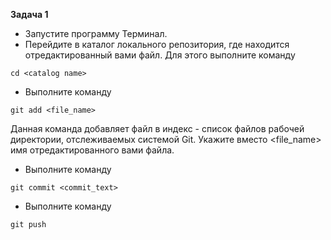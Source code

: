 **Задача 1**
- Запустите программу Терминал.
- Перейдите в каталог локального репозитория, где находится отредактированный вами файл. Для этого выполните команду
```
cd <catalog name>
```
- Выполните команду 
```
git add <file_name>
```
Данная команда добавляет файл в индекс - список файлов рабочей директории, отслеживаемых системой Git. Укажите вместо <file_name> имя отредактированного вами файла.
- Выполните команду
```
git commit <commit_text>
```
- Выполните команду
```
git push
```
